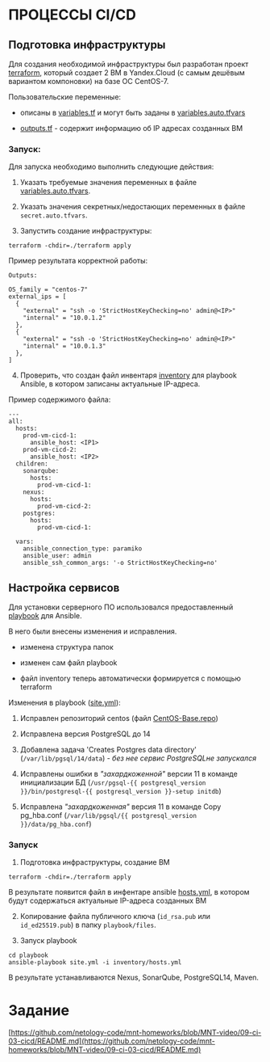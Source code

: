 # ПРОЦЕССЫ CI/CD

## Подготовка инфраструктуры

Для создания необходимой инфраструктуры был разработан проект [terraform](./terraform/), который создает 2 ВМ в Yandex.Cloud (с самым дешёвым вариантом компоновки) на базе ОС CentOS-7.

Пользовательские переменные:
- описаны в [variables.tf](./terraform/variables.tf) и могут быть заданы в [variables.auto.tfvars](./terraform/variables.auto.tfvars)

- [outputs.tf](./terraform/outputs.tf) - содержит информацию об IP адресах созданных ВМ

### Запуск:

Для запуска необходимо выполнить следующие действия:

1. Указать требуемые значения переменных в файле [variables.auto.tfvars](./terraform/variables.auto.tfvars).

2. Указать значения секретных/недостающих переменных в файле `secret.auto.tfvars`.

3. Запустить создание инфраструктуры:
```
terraform -chdir=./terraform apply
```
Пример результата корректной работы:
```
Outputs:

OS_family = "centos-7"
external_ips = [
  {
    "external" = "ssh -o 'StrictHostKeyChecking=no' admin@<IP>"
    "internal" = "10.0.1.2"
  },
  {
    "external" = "ssh -o 'StrictHostKeyChecking=no' admin@<IP>"
    "internal" = "10.0.1.3"
  },
]
```

4. Проверить, что создан файл инвентаря [inventory](./playbook/inventory/) для playbook Ansible, в котором записаны актуальные IP-адреса.

Пример содержимого файла:
```
---
all:
  hosts:
    prod-vm-cicd-1:
      ansible_host: <IP1>
    prod-vm-cicd-2:
      ansible_host: <IP2>
  children:
    sonarqube:
      hosts:
        prod-vm-cicd-1:
    nexus:
      hosts:
        prod-vm-cicd-2:
    postgres:
      hosts:
        prod-vm-cicd-1:

  vars:
    ansible_connection_type: paramiko
    ansible_user: admin
    ansible_ssh_common_args: '-o StrictHostKeyChecking=no'
```

## Настройка сервисов

Для установки серверного ПО использовался предоставленный [playbook](./playbook/) для Ansible.

В него были внесены изменения и исправления.

- изменена структура папок

- изменен сам файл playbook

- файл inventory теперь автоматически формируется с помощью terraform


Изменения в playbook ([site.yml](./playbook/site.yml)):

1. Исправлен репозиторий centos (файл [CentOS-Base.repo](./playbook/files/CentOS-Base.repo))

2. Исправлена версия PostgreSQL до 14

3. Добавлена задача 'Creates Postgres data directory' (`/var/lib/pgsql/14/data`) - _без нее сервис PostgreSQLне запускался_

4. Исправлены ошибки в _"захардкоженной"_ версии 11 в команде инициализации БД (`/usr/pgsql-{{ postgresql_version }}/bin/postgresql-{{ postgresql_version }}-setup initdb`)

5. Исправлена _"захардкоженная"_ версия 11 в команде Copy pg_hba.conf (`/var/lib/pgsql/{{ postgresql_version }}/data/pg_hba.conf`)


### Запуск

1. Подготовка инфраструктуры, создание ВМ
```
terraform -chdir=./terraform apply
```
В результате появится файл в инфентаре ansible [hosts.yml](./playbook/inventory/hosts.yml), в котором будут содержаться актуальные IP-адреса созданных ВМ

2. Копирование файла публичного ключа (`id_rsa.pub` или `id_ed25519.pub`) в папку `playbook/files`.

3. Запуск playbook
```
cd playbook
ansible-playbook site.yml -i inventory/hosts.yml
```

В результате устанавливаются Nexus, SonarQube, PostgreSQL14, Maven.



# Задание
[https://github.com/netology-code/mnt-homeworks/blob/MNT-video/09-ci-03-cicd/README.md](https://github.com/netology-code/mnt-homeworks/blob/MNT-video/09-ci-03-cicd/README.md)
